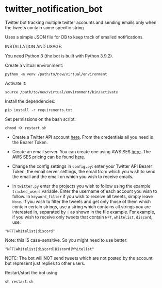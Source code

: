 # twitter_notification_bot
Twitter bot tracking multiple twitter accounts and sending emails only when the tweets contain some specific string


Uses a simple JSON file for DB to keep track of emailed notifications.


INSTALLATION AND USAGE:

You need Python 3 (the bot is built with Python 3.9.2).

Create a virtual environment: 

```
python -m venv /path/to/new/virtual/environment
```

Activate it:

```
source /path/to/new/virtual/environment/bin/activate
```

Install the dependencies:

```
pip install -r requirements.txt
```

Set permissions on the bash script:

```
chmod +X restart.sh
```

- Create a Twitter API account [here](https://developer.twitter.com/en/docs/twitter-api). From the credentials all you need is the Bearer Token.

- Create an email server. You can create one using AWS SES [here](https://aws.amazon.com/about-aws/whats-new/2011/12/13/amazon-simple-email-service-gets-simpler-with-smtp/).
The AWS SES pricing can be found [here](https://aws.amazon.com/ses/pricing/).

- Change the config settings in ```config.py```: enter your Twitter API Bearer Token, the email server settings, the email from which you wish to send the email and the email on which you wish to receive emails.

- In ```twitter.py``` enter the projects you wish to follow using the example ```tracked_users``` variable. Enter the username of each account you wish to follow. In ```keyword_filter``` if you wish to receive all tweets, simply leave ```None```.
If you wish to filter the tweets and get only those of them which contain certain strings, use a string which contains all strings you are interested in, separated by ```|``` as shown in the file example. For example,
if you wish to receive only tweets that contain ```NFT```, ```whitelist```, ```discord```, use:

```
"NFT|whitelist|discord"
```

Note: this IS case-sensitive. So you might need to use better:

```
"NFT|whitelist|discord|Discord|Whitelist"
```

NOTE: The bot will NOT send tweets which are not posted by the account but represent just replies to other users.


Restart/start the bot using:

```
sh restart.sh
```
